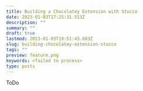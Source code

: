 ```yaml
---
title: Building a Chocolatey Extension with Stucco
date: 2023-01-03T17:25:31.513Z
description: ""
summary: ""
draft: true
lastmod: 2023-01-03T19:51:43.683Z
slug: building-chocolatey-extension-stucco
tags: ""
preview: feature.png
keywords: <failed to process>
type: posts
---
```


ToDo

